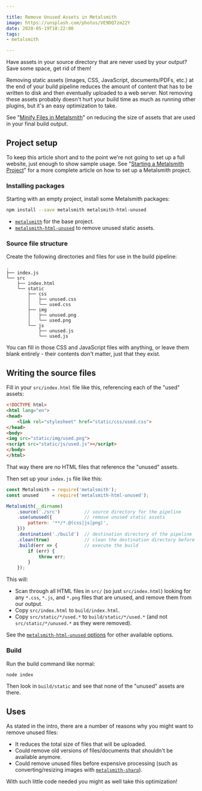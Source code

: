 ```yaml
---

title: Remove Unused Assets in Metalsmith
image: https://unsplash.com/photos/VE9DQ7zm22Y
date: 2020-05-19T18:22:00
tags:
- metalsmith

---
```


Have assets in your source directory that are never used by your output? Save some space, get rid of them!

Removing static assets (images, CSS, JavaScript, documents/PDFs, etc.) at the end of your build pipeline reduces the amount of content that has to be written to disk and then eventually uploaded to a web server. Not removing these assets probably doesn't hurt your build time as much as running other plugins, but it's an easy optimization to take.

See "[Minify Files in Metalsmith](/blog/minify-files-in-metalsmith)" on reducing the size of assets that are used in your final build output.

## Project setup

To keep this article short and to the point we're not going to set up a full website, just enough to show sample usage. See "[Starting a Metalsmith Project](/blog/starting-a-metalsmith-project)" for a more complete article on how to set up a Metalsmith project.

### Installing packages

Starting with an empty project, install some Metalsmith packages:

```bash
npm install --save metalsmith metalsmith-html-unused
```

- [`metalsmith`](https://www.npmjs.com/package/metalsmith) for the base project.
- [`metalsmith-html-unused`](https://www.npmjs.com/package/metalsmith-html-unused) to remove unused static assets.

### Source file structure

Create the following directories and files for use in the build pipeline:

```text
.
├── index.js
└── src
    ├── index.html
    └── static
        ├── css
        │   ├── unused.css
        │   └── used.css
        ├── img
        │   ├── unused.png
        │   └── used.png
        └── js
            ├── unused.js
            └── used.js
```

You can fill in those CSS and JavaScript files with anything, or leave them blank entirely - their contents don't matter, just that they exist.

## Writing the source files

Fill in your `src/index.html` file like this, referencing each of the "used" assets:

```html
<!DOCTYPE html>
<html lang="en">
<head>
    <link rel="stylesheet" href="static/css/used.css">
</head>
<body>
<img src="static/img/used.png">
<script src="static/js/used.js"></script>
</body>
</html>
```

That way there are no HTML files that reference the "unused" assets.

Then set up your `index.js` file like this:

```javascript
const Metalsmith = require('metalsmith');
const unused     = require('metalsmith-html-unused');

Metalsmith(__dirname)
    .source('./src')         // source directory for the pipeline
    .use(unused({            // remove unused static assets
        pattern: '**/*.@(css|js|png)',
    }))
    .destination('./build')  // destination directory of the pipeline
    .clean(true)             // clean the destination directory before build
    .build(err => {          // execute the build
        if (err) {
            throw err;
        }
    });
```

This will:

- Scan through all HTML files in `src/` (so just `src/index.html`) looking for any `*.css`, `*.js`, and `*.png` files that are unused, and remove them from our output.
- Copy `src/index.html` to `build/index.html`.
- Copy `src/static/*/used.*` to `build/static/*/used.*` (and not `src/static/*/unused.*` as they were removed).

See the [`metalsmith-html-unused` options](https://www.npmjs.com/package/metalsmith-html-unused#options) for other available options.

### Build

Run the build command like normal:

```bash
node index
```

Then look in `build/static` and see that none of the "unused" assets are there.

## Uses

As stated in the intro, there are a number of reasons why you might want to remove unused files:

- It reduces the total size of files that will be uploaded.
- Could remove old versions of files/documents that shouldn't be available anymore.
- Could remove unused files before expensive processing (such as converting/resizing images with [`metalsmith-sharp`](https://www.npmjs.com/package/metalsmith-sharp)).

With such little code needed you might as well take this optimization!
